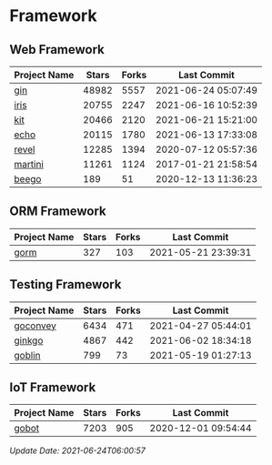 # Framework

## Web Framework
| Project Name | Stars | Forks | Last Commit |
| ------------ | ----- | ----- | ----------- |
| [gin](https://github.com/gin-gonic/gin) | 48982 | 5557 | 2021-06-24 05:07:49 |
| [iris](https://github.com/kataras/iris) | 20755 | 2247 | 2021-06-16 10:52:39 |
| [kit](https://github.com/go-kit/kit) | 20466 | 2120 | 2021-06-21 15:21:00 |
| [echo](https://github.com/labstack/echo) | 20115 | 1780 | 2021-06-13 17:33:08 |
| [revel](https://github.com/revel/revel) | 12285 | 1394 | 2020-07-12 05:57:36 |
| [martini](https://github.com/go-martini/martini) | 11261 | 1124 | 2017-01-21 21:58:54 |
| [beego](https://github.com/astaxie/beego) | 189 | 51 | 2020-12-13 11:36:23 |

## ORM Framework
| Project Name | Stars | Forks | Last Commit |
| ------------ | ----- | ----- | ----------- |
| [gorm](https://github.com/jinzhu/gorm) | 327 | 103 | 2021-05-21 23:39:31 |

## Testing Framework
| Project Name | Stars | Forks | Last Commit |
| ------------ | ----- | ----- | ----------- |
| [goconvey](https://github.com/smartystreets/goconvey) | 6434 | 471 | 2021-04-27 05:44:01 |
| [ginkgo](https://github.com/onsi/ginkgo) | 4867 | 442 | 2021-06-02 18:34:18 |
| [goblin](https://github.com/franela/goblin) | 799 | 73 | 2021-05-19 01:27:13 |

## IoT Framework
| Project Name | Stars | Forks | Last Commit |
| ------------ | ----- | ----- | ----------- |
| [gobot](https://github.com/hybridgroup/gobot) | 7203 | 905 | 2020-12-01 09:54:44 |

*Update Date: 2021-06-24T06:00:57*